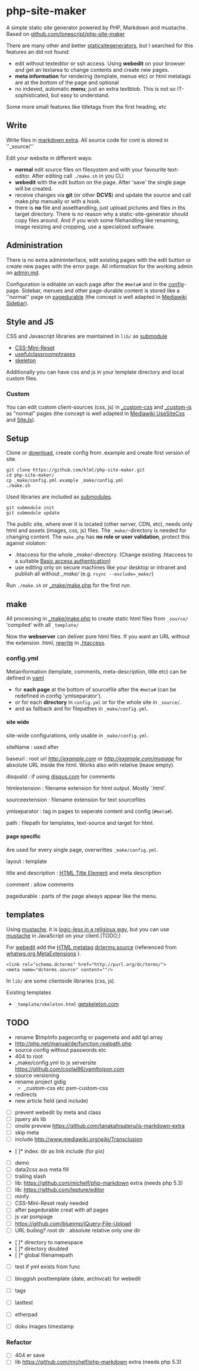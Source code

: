 php-site-maker
=====

A simple static site generator powered by PHP, Markdown and mustache. Based on [github.com/lonescript/php-site-maker](http://github.com/lonescript/php-site-maker)


There are many other and better [staticsitegenerators](http://staticsitegenerators.net), but I searched for this features an did not found:

* edit without texteditor or ssh access. Using __webedit__ on your browser and get an textarea to change contents and create new pages.
* __meta information__ for rendering (template, menue etc) or html metatags are at the *bottom* of the page and optional
* no indexed, automatic __menu__; just an extra textblob. This is not so IT-sophisticated, but easy to understand.

Some more small features like titletags from the first heading, etc


## Write

Write files in [markdown extra](http://michelf.ca/projects/php-markdown/extra/).
All source code for cont is stored in ''_source/''

Edit your website in different ways:

* __normal__ edit source files on filesystem and with your favourite text-editor. After editing call `./make.sh` in you CLI
* __webedit__ with the edit button on the page. After 'save' the single page will be created.
* receive changes via __git__ (or other __DCVS__) and update the source and call make.php manually or with a hook.
* there is __no__ file and assethandling, just upload pictures and files in ths target directory. There is no reason why a static-site-generator should copy files around. And if you wish some filehandling like renaming, image resizing and cropping, use a specialized software.


## Administration

There is no extra admininterface, edit existing pages with the edit button or create new pages with the error page. All information for the working admin on [admin.md](_source/admin.md).

Configuration is editable on each page after the `#meta#` and in the [config](config)-page.
Sidebar, menues and other page-durable content is stored like a ''normal'' page on [pagedurable](_pagedurable) (the concept is well adapted in [Mediawiki Sidebar](https://www.mediawiki.org/wiki/Manual:Interface/Sidebar)).

## Style and JS

CSS and Javascript libraries are maintained in `lib/` as [submodule](http://git-scm.com/book/en/Git-Tools-Submodules)

* [CSS-Mini-Reset](https://github.com/vladocar/CSS-Mini-Reset/)
* [usefulclassroomphrases](https://github.com/klml/usefulclassroomphrases)
* [skeleton](https://github.com/dhg/Skeleton)

Additionally you can have css and js in your template directory and local custom files.

### Custom

You can edit custom client-sources (css, js) in [_custom-css](_custom-css) and [_custom-js](_custom-js) as "normal" pages
(the concept is well adapted in [Mediawiki UseSiteCss](https://www.mediawiki.org/wiki/Manual:$wgUseSiteCss) and [SiteJs](https://www.mediawiki.org/wiki/Manual:%24wgUseSiteJs)).


## Setup

Clone or [download](https://github.com/klml/php-site-maker/archive/master.zip), create config from .example and create first version of site.

```
git clone https://github.com/klml/php-site-maker.git
cd php-site-maker/
cp _make/config.yml.example _make/config.yml
./make.sh
```

Used libraries are included as [submodules](http://git-scm.com/book/en/Git-Tools-Submodules).

```
git submodule init
git submodule update 
```


The public site, where ever it is located (other server, CDN, etc), needs only html and assets (images, css, js) files.
The `_make/`-directory is needed for changing content. The `make.php` has **no role or user validation**, protect this against violaton:

* .htaccess for the whole *_make/*-directory. (Change existing .htaccess to a suitable [Basic access authentication](http://en.wikipedia.org/wiki/Basic_access_authentication))
* use editing only on secure machines like your desktop or intranet and publish all without *_make/* (e.g. `rsync --exclude=_make/`)

Run `./make.sh` or [_make/make.php](_make/make.php) for the first run.


## make

All processing in [_make/make.php](_make/make.php) to create static html files from `_source/` 'compiled' with all `_template/`

Now the __webserver__ can deliver pure html files. If you want an URL without the extension .html, [rewrite](http://stackoverflow.com/questions/10245032/url-rewrite-remove-html/10279744#10279744) in [.htaccess](.htaccess).

### config.yml

Metainformation (template, comments, meta-description, title etc) can be defined in [yaml](http://www.yaml.org/spec/1.2/spec.html)

* for __each page__ at the bottom of sourcefile after the `#meta#` (can be redefined in config 'ymlseparator').
* or for each __directory__ in `config.yml` or for the whole site in `_source/`.
* and as fallback and for filepathes in `_make/config.yml`.

#### site wide

site-wide configurations, only usable in `_make/config.yml`.

siteName
: used after  

baseurl
: root url *http://example.com* or *http://example.com/mypage* for absolute URL inside the html. Works also with relative (leave empty).

disqusId
: if using [disqus.com](http://disqus.com/) for comments

htmlextension
: filename extension for html output. Mostly '.html'.

sourceextension
: filename extension for text sourcefiles

ymlseparator
: tag in pages to seperate content and config (`#meta#`).

path
: filepath for templates, text-source and target for html.

#### page specific

Are used for every single page, overwrittes `_make/config.yml`.

layout
: template

title and description
: [HTML Title Element](https://developer.mozilla.org/en-US/docs/Web/HTML/Element/title) and meta description

comment
: allow comments

pagedurable
: parts of the page always appear like the menu.


## templates

Using [mustache](https://github.com/bobthecow/mustache.php), it is [logic-less in a religious way](http://upstatement.com/blog/2013/10/comparing-php-template-languages-for-wordpresss/), but you can use [mustache](http://mustache.github.io/) in JavaScript on your client.(TODO;)


For [webedit](#Write) add the [HTML metatag](http://www.w3.org/wiki/HTML/Elements/meta) [dcterms.source](http://dublincore.org/documents/dcmi-terms/#terms-source) (referenced from [whatwg.org MetaExtensions](http://wiki.whatwg.org/wiki/MetaExtensions#Registered_Extensions) ).

```
<link rel="schema.dcterms" href="http://purl.org/dc/terms/">
<meta name="dcterms.source" content=""/>
```

In  `lib/` are some clientside libraries (css, js).

Existing templates

* `_template/skeleton.html` [getskeleton.com](http://www.getskeleton.com)


## TODO

- rename $tmpInfo pageconfig or pagemeta  and add tpl array 
- http://php.net/manual/de/function.realpath.php
- source config without passwords etc
- 404 to root
- _make/config.yml to js serversite https://github.com/coolaj86/yamltojson.com
- source versioning
- rename project gidig
    - _custom-css etc psm-custom-css
- redirects
- new article field (and include)
- [ ] prevent webedit by meta and class
- [ ] jquery als lib
- [ ] onsite preview https://github.com/tanakahisateru/js-markdown-extra
- [ ] skip meta
- [ ] include http://www.mediawiki.org/wiki/Transclusion
- [ ]* index: dir as link include (for pix)
- [ ] demo
- [ ] data2css aus meta fill
- [ ] trailing slash
- [ ] lib: https://github.com/michelf/php-markdown extra (needs php 5.3)
- [ ] lib: https://github.com/lepture/editor
- [ ] minfy
- [ ] CSS-Mini-Reset realy needed
- [ ] after pagedurable creat with all pages
- [ ] js var psmpage
- [ ] https://github.com/blueimp/jQuery-File-Upload
- [ ] URL builing? root dir : absolute relative only one dir
- [ ]* directory to namespace
- [ ]* directory doubled
- [ ]* global filenamepath
- [ ] test if yml exists from func
- [ ] bloggish posttemplate (date, archivcat) for webedit
- [ ] tags
- [ ] lasttest
- [ ] etherpad
- [ ] doku images timestamp


### Refactor

- [ ] 404 er save
- [ ] lib https://github.com/michelf/php-markdown extra (needs php 5.3)
